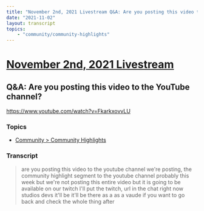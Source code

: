 ```yaml
---
title: "November 2nd, 2021 Livestream Q&A: Are you posting this video to the YouTube channel?"
date: "2021-11-02"
layout: transcript
topics:
    - "community/community-highlights"
---
```

# [November 2nd, 2021 Livestream](../2021-11-02.md)
## Q&A: Are you posting this video to the YouTube channel?
https://www.youtube.com/watch?v=FkarkxovvLU

### Topics
* [Community > Community Highlights](../topics/community/community-highlights.md)

### Transcript

> are you posting this video to the youtube channel we're posting, the community highlight segment to the youtube channel probably this week but we're not posting this entire video but it is going to be available on our twitch I'll put the twitch, url in the chat right now studios devs it'll be it'll be there as a as a vaude if you want to go back and check the whole thing after
